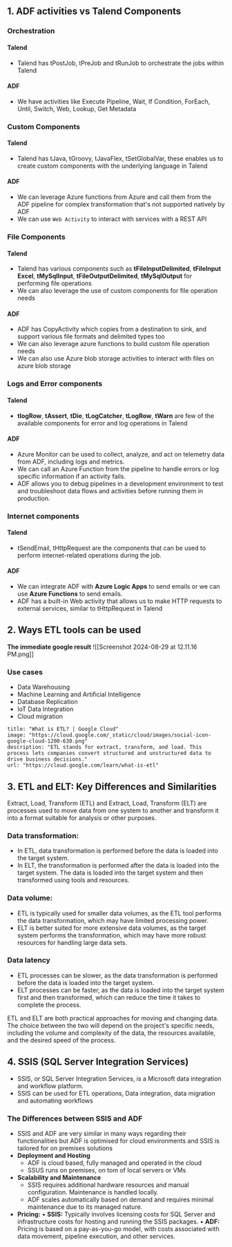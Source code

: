 ## 1. ADF activities vs Talend Components
### Orchestration
#### Talend
- Talend has tPostJob, tPreJob and tRunJob to orchestrate the jobs within Talend
#### ADF
- We have activities like Execute Pipeline, Wait, If Condition, ForEach, Until, Switch, Web, Lookup, Get Metadata
### Custom Components
#### Talend
- Talend has tJava, tGroovy, tJavaFlex, tSetGlobalVar, these enables us to create custom components with the underlying language in Talend
#### ADF
- We can leverage Azure functions from Azure and call them from the ADF pipeline for complex transformation that's not supported natively by ADF
- We can use `Web Activity` to interact with services with a REST API
### File Components
#### Talend
- Talend has various components such as **tFileInputDelimited**, **tFileInput Excel**, **tMySqlInput**, **tFileOutputDelimited**, **tMySqlOutput** for performing file operations
- We can also leverage the use of custom components for file operation needs
#### ADF
- ADF has CopyActivity which copies from a destination to sink, and support various file formats and delimited types too
- We can also leverage azure functions to build custom file operation needs
- We can also use Azure blob storage activities to interact with files on azure blob storage


### Logs and Error components
#### Talend
- **tlogRow**, **tAssert**, **tDie**, **tLogCatcher**, **tLogRow**, **tWarn** are few of the available components for error and log operations in Talend
#### ADF
- Azure Monitor can be used to collect, analyze, and act on telemetry data from ADF, including logs and metrics.
- We can call an Azure Function from the pipeline to handle errors or log specific information if an activity fails.
- ADF allows you to debug pipelines in a development environment to test and troubleshoot data flows and activities before running them in production.
### Internet components
#### Talend
- tSendEmail, tHttpRequest are the components that can be used to perform internet-related operations during the job.
#### ADF
- We can integrate ADF with **Azure Logic Apps** to send emails or we can use **Azure Functions** to send emails.
- ADF has a built-in Web activity that allows us to make HTTP requests to external services, similar to tHttpRequest in Talend
## 2. Ways ETL tools can be used 
**The immediate google result**
![[Screenshot 2024-08-29 at 12.11.16 PM.png]]
### Use cases
- Data Warehousing
- Machine Learning and Artificial Intelligence
- Database Replication
- IoT Data Integration
- Cloud migration
```embed
title: "What is ETL? | Google Cloud"
image: "https://cloud.google.com/_static/cloud/images/social-icon-google-cloud-1200-630.png"
description: "ETL stands for extract, transform, and load. This process lets companies convert structured and unstructured data to drive business decisions."
url: "https://cloud.google.com/learn/what-is-etl"
```

## 3. ETL and ELT: Key Differences and Similarities
Extract, Load, Transform (ETL) and Extract, Load, Transform (ELT) are processes used to move data from one system to another and transform it into a format suitable for analysis or other purposes.
### Data transformation:
- In ETL, data transformation is performed before the data is loaded into the target system.
- In ELT, the transformation is performed after the data is loaded into the target system. The data is loaded into the target system and then transformed using tools and resources.
### Data volume: 
- ETL is typically used for smaller data volumes, as the ETL tool performs the data transformation, which may have limited processing power. 
- ELT is better suited for more extensive data volumes, as the target system performs the transformation, which may have more robust resources for handling large data sets.
### Data latency
- ETL processes can be slower, as the data transformation is performed before the data is loaded into the target system. 
- ELT processes can be faster, as the data is loaded into the target system first and then transformed, which can reduce the time it takes to complete the process.

ETL and ELT are both practical approaches for moving and changing data. The choice between the two will depend on the project's specific needs, including the volume and complexity of the data, the resources available, and the desired speed of the process.
## 4. SSIS (SQL Server Integration Services)
- SSIS, or SQL Server Integration Services, is a Microsoft data integration and workflow platform.
- SSIS can be used for ETL operations, Data integration, data migration and automating workflows
### The Differences between SSIS and ADF
- SSIS and ADF are very similar in many ways regarding their functionalities but ADF is optimised for cloud environments and SSIS is tailored for on premises solutions
- **Deployment and Hosting** 
	- ADF is cloud based, fully managed and operated in the cloud
	- SSUS runs on premises, on tom of local servers or VMs
- **Scalability and Maintenance**
	- SSIS requires additional hardware resources and manual configuration. Maintenance is handled locally.
	- ADF scales automatically based on demand and requires minimal maintenance due to its managed nature.
- **Pricing:**
	• **SSIS:** Typically involves licensing costs for SQL Server and infrastructure costs for hosting and running the SSIS packages.
	• **ADF:** Pricing is based on a pay-as-you-go model, with costs associated with data movement, pipeline execution, and other services.
